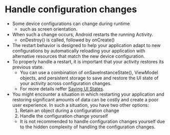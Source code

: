 # Handle configuration changes
- Some device configurations can change during runtime
  - such as screen orientation.
- When such a change occurs, Android restarts the running Activity.
  - onDestroy() is called, followed by onCreate()
- The restart behavior is designed to help your application adapt to new configurations by automatically reloading your application with alternative resources that match the new device configuration.
- To properly handle a restart, it is important that your activity restores its previous state.
  - You can use a combination of onSaveInstanceState(), ViewModel objects, and persistent storage to save and restore the UI state of your activity across configuration changes.
  - For more details reffer [Saving UI States](https://developer.android.com/topic/libraries/architecture/saving-states).
- You might encounter a situation in which restarting your application and restoring significant amounts of data can be costly and create a poor user experience. In such a situation, you have two other options:
  1. Retain an object during a configuration change
  2. Handle the configuration change yourself
    - It is not recommended to handle configuration changes yourself due to the hidden complexity of handling the configuration changes.
